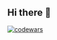## Hi there 👋
[![codewars](https://www.codewars.com/users/Aruytehno/badges/large)](https://www.codewars.com/users/Aruytehno)
<!--
**aruytehno/aruytehno** is a ✨ _special_ ✨ repository because its `README.md` (this file) appears on your GitHub profile.

Here are some ideas to get you started:

- 🔭 I’m currently working on ...
- 🌱 I’m currently learning ...
- 👯 I’m looking to collaborate on ...
- 🤔 I’m looking for help with ...
- 💬 Ask me about ...
- 📫 How to reach me: ...
- 😄 Pronouns: ...
- ⚡ Fun fact: ...
-->
